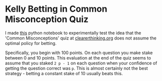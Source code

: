 Kelly Betting in Common Misconception Quiz
==========================================

I made [this](./restricted_bets.ipynb) python notebook to experimentally test the idea that the 'Common Misconceptions' quiz at [clearerthinking.org](clearerthinking.org) does not assume the optimal policy for betting.

Specifically, you begin with 100 points. On each question you make stake between 0 and 10 points.
This evaluation at the end of the quiz seems to assume that you staked `2 p - 1` on each question when your confidence of getting the question correct was `p`.
This is almost certainly not the best strategy - betting a constant stake of 10 usually beats this.

